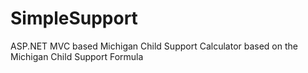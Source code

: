 # SimpleSupport
ASP.NET MVC based Michigan Child Support Calculator based on the Michigan Child Support Formula
